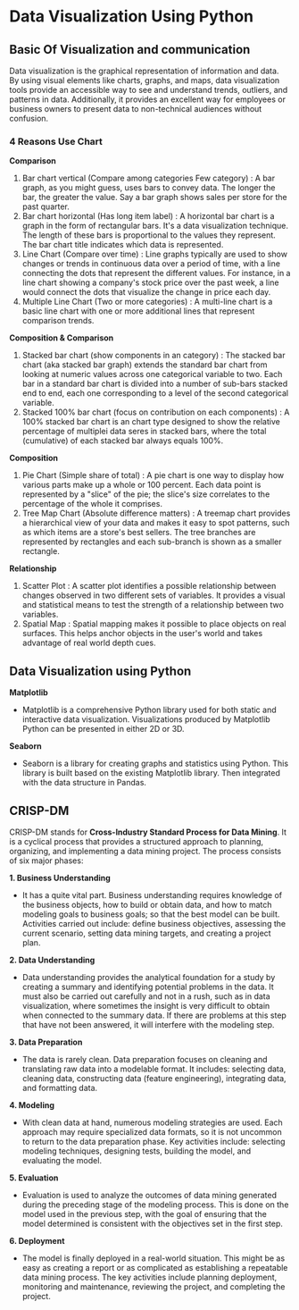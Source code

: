 # Data Visualization Using Python

## Basic Of Visualization and communication
Data visualization is the graphical representation of information and data. By using visual elements like charts, graphs, and maps, data visualization tools provide an accessible way to see and understand trends, outliers, and patterns in data. Additionally, it provides an excellent way for employees or business owners to present data to non-technical audiences without confusion.

### 4 Reasons Use Chart
**Comparison**
1. Bar chart vertical (Compare among categories Few category) : A bar graph, as you might guess, uses bars to convey data. The longer the bar, the greater the value. Say a bar graph shows sales per store for the past quarter.
2. Bar chart horizontal (Has long item label) : A horizontal bar chart is a graph in the form of rectangular bars. It's a data visualization technique. The length of these bars is proportional to the values they represent. The bar chart title indicates which data is represented.
3. Line Chart (Compare over time) : Line graphs typically are used to show changes or trends in continuous data over a period of time, with a line connecting the dots that represent the different values. For instance, in a line chart showing a company's stock price over the past week, a line would connect the dots that visualize the change in price each day.
4. Multiple Line Chart (Two or more categories) : A multi-line chart is a basic line chart with one or more additional lines that represent comparison trends.

**Composition & Comparison**
1. Stacked bar chart (show components in an category) : The stacked bar chart (aka stacked bar graph) extends the standard bar chart from looking at numeric values across one categorical variable to two. Each bar in a standard bar chart is divided into a number of sub-bars stacked end to end, each one corresponding to a level of the second categorical variable.
2. Stacked 100% bar chart (focus on contribution on each components) : A 100% stacked bar chart is an chart type designed to show the relative percentage of multiplei data seres in stacked bars, where the total (cumulative) of each stacked bar always equals 100%.

**Composition**
1. Pie Chart (Simple share of total) : A pie chart is one way to display how various parts make up a whole or 100 percent. Each data point is represented by a "slice" of the pie; the slice's size correlates to the percentage of the whole it comprises.
2. Tree Map Chart (Absolute difference matters) : A treemap chart provides a hierarchical view of your data and makes it easy to spot patterns, such as which items are a store's best sellers. The tree branches are represented by rectangles and each sub-branch is shown as a smaller rectangle.

**Relationship**
1. Scatter Plot : A scatter plot identifies a possible relationship between changes observed in two different sets of variables. It provides a visual and statistical means to test the strength of a relationship between two variables.
2. Spatial Map : Spatial mapping makes it possible to place objects on real surfaces. This helps anchor objects in the user's world and takes advantage of real world depth cues. 


## Data Visualization using Python
**Matplotlib**
- Matplotlib is a comprehensive Python library used for both static and interactive data visualization. Visualizations produced by Matplotlib Python can be presented in either 2D or 3D.

**Seaborn**
- Seaborn is a library for creating graphs and statistics using Python. This library is built based on the existing Matplotlib library. Then integrated with the data structure in Pandas.
 
## CRISP-DM
CRISP-DM stands for **Cross-Industry Standard Process for Data Mining**. It is a cyclical process that provides a structured approach to planning, organizing, and implementing a data mining project. The process consists of six major phases:

**1. Business Understanding**
- It has a quite vital part. Business understanding requires knowledge of the business objects, how to build or obtain data, and how to match modeling goals to business goals; so that the best model can be built. Activities carried out include: define business objectives, assessing the current scenario, setting data mining targets, and creating a project plan. 

**2. Data Understanding**
- Data understanding provides the analytical foundation for a study by creating a summary and identifying potential problems in the data. It must also be carried out carefully and not in a rush, such as in data visualization, where sometimes the insight is very difficult to obtain when connected to the summary data. If there are problems at this step that have not been answered, it will interfere with the modeling step.

**3. Data Preparation**
- The data is rarely clean. Data preparation focuses on cleaning and translating raw data into a modelable format. It includes: selecting data, cleaning data, constructing data (feature engineering), integrating data, and formatting data.

**4. Modeling**
- With clean data at hand, numerous modeling strategies are used. Each approach may require specialized data formats, so it is not uncommon to return to the data preparation phase. Key activities include: selecting modeling techniques, designing tests, building the model, and evaluating the model.

**5. Evaluation**
- Evaluation is used to analyze the outcomes of data mining generated during the preceding stage of the modeling process. This is done on the model used in the previous step, with the goal of ensuring that the model determined is consistent with the objectives set in the first step.

**6. Deployment**
- The model is finally deployed in a real-world situation. This might be as easy as creating a report or as complicated as establishing a repeatable data mining process. The key activities include planning deployment, monitoring and maintenance, reviewing the project, and completing the project.


